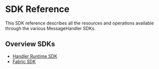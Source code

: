 # SDK Reference

This SDK reference describes all the resources and operations available through the various MessageHandler SDKs. 

## Overview SDKs

* [Handler Runtime SDK](/documentation/sdk/runtime)
* [Fabric SDK](/documentation/sdk/fabric)
